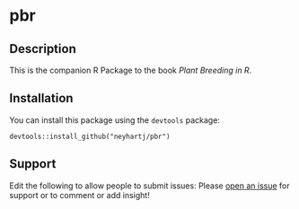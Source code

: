 # pbr

## Description

This is the companion R Package to the book *Plant Breeding in R*.

## Installation

You can install this package using the `devtools` package:

```
devtools::install_github("neyhartj/pbr")
```

## Support

Edit the following to allow people to submit issues:
Please [open an issue](https://github.com/neyhartj/pbr/issues/new) for support or to comment or add insight!
